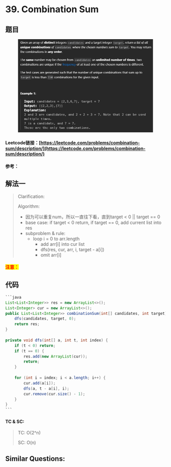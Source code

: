 # 39. Combination Sum

## 题目

<figure><img src="../../.gitbook/assets/image (1) (1) (1) (1) (1) (1) (1) (1) (1) (1) (1) (1).png" alt=""><figcaption></figcaption></figure>

#### Leetcode链接：[https://leetcode.com/problems/combination-sum/description/](https://leetcode.com/problems/combination-sum/description/)

#### 参考：

## 解法一

> Clarification:&#x20;
>
> Algorithm:&#x20;
>
> * 因为可以重复num，所以一直往下看，直到target < 0 || target == 0
> * base case: if target < 0 return, if target == 0, add current list into res
> * subproblem & rule:&#x20;
>   * loop i = 0 to arr.length
>     * add arr\[i] into cur list
>     * dfs(res, cur, arr, i, target - a\[i])
>     * omit arr\[i]

#### <mark style="color:red;">注意：</mark>

## 代码

````java
```java
List<List<Integer>> res = new ArrayList<>();
List<Integer> cur = new ArrayList<>();
public List<List<Integer>> combinationSum(int[] candidates, int target) {
    dfs(candidates, target, 0);
    return res;
}

private void dfs(int[] a, int t, int index) {
    if (t < 0) return;
    if (t == 0) {
        res.add(new ArrayList(cur));
        return;
    }

    for (int i = index; i < a.length; i++) {
        cur.add(a[i]);
        dfs(a, t - a[i], i);
        cur.remove(cur.size() - 1);
    }
}
```
````

#### TC & SC:&#x20;

> TC: O(2^n)
>
> SC: O(n)

## **Similar Questions:**&#x20;
